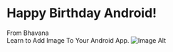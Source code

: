 # Happy Birthday Android!
From Bhavana
<br/>
Learn to Add Image To Your Android App.
 ![Image Alt](image_url)
